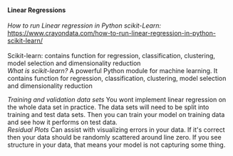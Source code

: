#### Linear Regressions <br>
*How to run Linear regression in Python scikit-Learn:* https://www.crayondata.com/how-to-run-linear-regression-in-python-scikit-learn/<br>
<br>
Scikit-learn: contains function for regression, classification, clustering, model selection and dimensionality reduction<br>
*What is scikit-learn?* A powerful Python module for machine learning. It contains function for regression, classification, clustering, model selection and dimensionality reduction<br>

*Training and validation data sets* You wont implement linear regression on the whole data set in practice. The data sets will need to be split into training and test data sets. Then you can train your model on training data and see how it performs on test data.<br>
*Residual Plots* Can assist with visualizing errors in your data. If it's correct then your data should be randomly scattered around line zero. If you see structure in your data, that means your model is not capturing some thing.<br>
<br>
<br>
<br>
<br>
<br>
